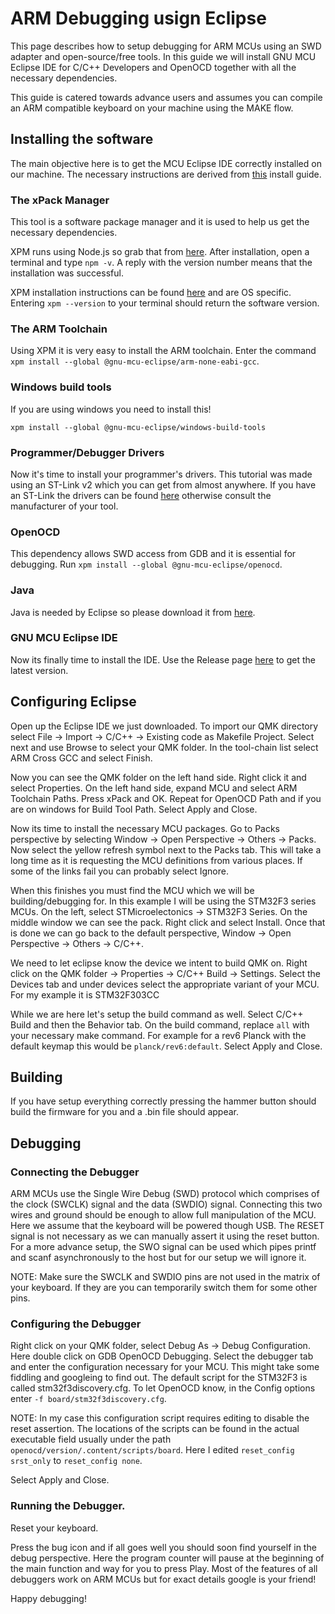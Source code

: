 # ARM Debugging usign Eclipse

This page describes how to setup debugging for ARM MCUs using an SWD adapter and open-source/free tools. In this guide we will install GNU MCU Eclipse IDE for C/C++ Developers and OpenOCD together with all the necessary dependencies.

This guide is catered towards advance users and assumes you can compile an ARM compatible keyboard on your machine using the MAKE flow.

## Installing the software

The main objective here is to get the MCU Eclipse IDE correctly installed on our machine. The necessary instructions are derived from [this](https://gnu-mcu-eclipse.github.io/install/) install guide.

### The xPack Manager

This tool is a software package manager and it is used to help us get the necessary dependencies.

XPM runs using Node.js so grab that from [here](https://nodejs.org/en/). After installation, open a terminal and type `npm -v`. A reply with the version number means that the installation was successful.

XPM installation instructions can be found [here](https://www.npmjs.com/package/xpm) and are OS specific. Entering `xpm --version` to your terminal should return the software version.

### The ARM Toolchain

Using XPM it is very easy to install the ARM toolchain. Enter the command `xpm install --global @gnu-mcu-eclipse/arm-none-eabi-gcc`.

### Windows build tools

If you are using windows you need to install this!

`xpm install --global @gnu-mcu-eclipse/windows-build-tools`

### Programmer/Debugger Drivers

Now it's time to install your programmer's drivers. This tutorial was made using an ST-Link v2 which you can get from almost anywhere.
If you have an ST-Link the drivers can be found [here](https://www.st.com/en/development-tools/stsw-link009.html) otherwise consult the manufacturer of your tool.

### OpenOCD

This dependency allows SWD access from GDB and it is essential for debugging. Run `xpm install --global @gnu-mcu-eclipse/openocd`.

### Java

Java is needed by Eclipse so please download it from [here](https://www.oracle.com/technetwork/java/javase/downloads/index.html).

### GNU MCU Eclipse IDE

Now its finally time to install the IDE. Use the Release page [here](https://github.com/gnu-mcu-eclipse/org.eclipse.epp.packages/releases/) to get the latest version.

## Configuring Eclipse

Open up the Eclipse IDE we just downloaded. To import our QMK directory select File -> Import -> C/C++ -> Existing code as Makefile Project. Select next and use Browse to select your QMK folder. In the tool-chain list select ARM Cross GCC and select Finish.

Now you can see the QMK folder on the left hand side. Right click it and select Properties. On the left hand side, expand MCU and select ARM Toolchain Paths. Press xPack and OK. Repeat for OpenOCD Path  and if you are on windows for Build Tool Path. Select Apply and Close.

Now its time to install the necessary MCU packages. Go to Packs perspective by selecting Window -> Open Perspective -> Others -> Packs. Now select the yellow refresh symbol next to the Packs tab. This will take a long time as it is requesting the MCU definitions from various places. If some of the links fail you can probably select Ignore.

When this finishes you must find the MCU which we will be building/debugging for. In this example I will be using the STM32F3 series MCUs. On the left, select STMicroelectonics -> STM32F3 Series. On the middle window we can see the pack. Right click and select Install. Once that is done we can go back to the default perspective, Window -> Open Perspective -> Others -> C/C++.

We need to let eclipse know the device we intent to build QMK on. Right click on the QMK folder -> Properties -> C/C++ Build -> Settings. Select the Devices tab and under devices select the appropriate variant of your MCU. For my example it is STM32F303CC

While we are here let's setup the build command as well. Select C/C++ Build and then the Behavior tab. On the build command, replace `all` with your necessary make command. For example for a rev6 Planck with the default keymap this would be `planck/rev6:default`. Select Apply and Close.

## Building

If you have setup everything correctly pressing the hammer button should build the firmware for you and a .bin file should appear.

## Debugging

### Connecting the Debugger

ARM MCUs use the Single Wire Debug (SWD) protocol which comprises of the clock (SWCLK) signal and the data (SWDIO) signal. Connecting this two wires and ground should be enough to allow full manipulation of the MCU. Here we assume that the keyboard will be powered though USB. The RESET signal is not necessary as we can manually assert it using the reset button. For a more advance setup, the SWO signal can be used which pipes printf and scanf asynchronously to the host but for our setup we will ignore it.

NOTE: Make sure the SWCLK and SWDIO pins are not used in the matrix of your keyboard. If they are you can temporarily switch them for some other pins.

### Configuring the Debugger

Right click on your QMK folder, select Debug As -> Debug Configuration. Here double click on GDB OpenOCD Debugging. Select the debugger tab and enter the configuration necessary for your MCU. This might take some fiddling and googleing to find out. The default script for the STM32F3 is called stm32f3discovery.cfg. To let OpenOCD know, in the Config options enter `-f board/stm32f3discovery.cfg`.

NOTE: In my case this configuration script requires editing to disable the reset assertion. The locations of the scripts can be found in the actual executable field usually under the path `openocd/version/.content/scripts/board`. Here I edited `reset_config srst_only` to `reset_config none`.

Select Apply and Close.

### Running the Debugger.

Reset your keyboard.

Press the bug icon and if all goes well you should soon find yourself in the debug perspective. Here the program counter will pause at the beginning of the main function and way for you to press Play. Most of the features of all debuggers work on ARM MCUs but for exact details google is your friend!


Happy debugging!

